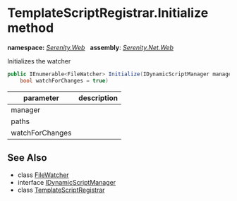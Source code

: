 # TemplateScriptRegistrar.Initialize method
**namespace:** *[Serenity.Web](../../README.md#serenity.web-namespace)*   **assembly**: *[Serenity.Net.Web](../../README.md)*

Initializes the watcher

```csharp
public IEnumerable<FileWatcher> Initialize(IDynamicScriptManager manager, string[] paths, 
    bool watchForChanges = true)
```

| parameter | description |
| --- | --- |
| manager |  |
| paths |  |
| watchForChanges |  |

## See Also

* class [FileWatcher](../FileWatcher.md)
* interface [IDynamicScriptManager](../IDynamicScriptManager.md)
* class [TemplateScriptRegistrar](../TemplateScriptRegistrar.md)